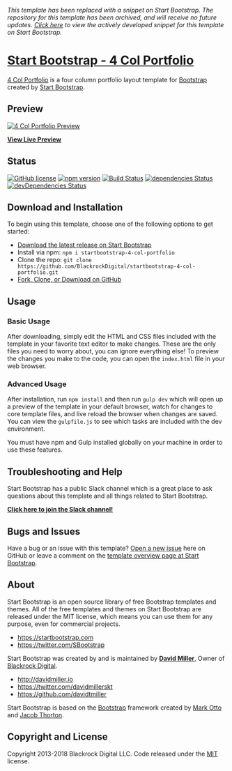 *This template has been replaced with a snippet on Start Bootstrap. The repository for this template has been archived, and will receive no future updates. [Click here](https://startbootstrap.com/snippets/portfolio-four-column/) to view the actively developed snippet for this template on Start Bootstrap.*

# [Start Bootstrap - 4 Col Portfolio](https://startbootstrap.com/template-overviews/4-col-portfolio/)

[4 Col Portfolio](https://startbootstrap.com/template-overviews/4-col-portfolio/) is a four column portfolio layout template for [Bootstrap](http://getbootstrap.com/) created by [Start Bootstrap](https://startbootstrap.com/).

## Preview

[![4 Col Portfolio Preview](https://startbootstrap.com/assets/img/templates/4-col-portfolio.jpg)](https://blackrockdigital.github.io/startbootstrap-4-col-portfolio/)

**[View Live Preview](https://blackrockdigital.github.io/startbootstrap-4-col-portfolio/)**

## Status

[![GitHub license](https://img.shields.io/badge/license-MIT-blue.svg)](https://raw.githubusercontent.com/BlackrockDigital/startbootstrap-4-col-portfolio/master/LICENSE)
[![npm version](https://img.shields.io/npm/v/startbootstrap-4-col-portfolio.svg)](https://www.npmjs.com/package/startbootstrap-4-col-portfolio)
[![Build Status](https://travis-ci.org/BlackrockDigital/startbootstrap-4-col-portfolio.svg?branch=master)](https://travis-ci.org/BlackrockDigital/startbootstrap-4-col-portfolio)
[![dependencies Status](https://david-dm.org/BlackrockDigital/startbootstrap-4-col-portfolio/status.svg)](https://david-dm.org/BlackrockDigital/startbootstrap-4-col-portfolio)
[![devDependencies Status](https://david-dm.org/BlackrockDigital/startbootstrap-4-col-portfolio/dev-status.svg)](https://david-dm.org/BlackrockDigital/startbootstrap-4-col-portfolio?type=dev)

## Download and Installation

To begin using this template, choose one of the following options to get started:
* [Download the latest release on Start Bootstrap](https://startbootstrap.com/template-overviews/4-col-portfolio/)
* Install via npm: `npm i startbootstrap-4-col-portfolio`
* Clone the repo: `git clone https://github.com/BlackrockDigital/startbootstrap-4-col-portfolio.git`
* [Fork, Clone, or Download on GitHub](https://github.com/BlackrockDigital/startbootstrap-4-col-portfolio)

## Usage

### Basic Usage

After downloading, simply edit the HTML and CSS files included with the template in your favorite text editor to make changes. These are the only files you need to worry about, you can ignore everything else! To preview the changes you make to the code, you can open the `index.html` file in your web browser.

### Advanced Usage

After installation, run `npm install` and then run `gulp dev` which will open up a preview of the template in your default browser, watch for changes to core template files, and live reload the browser when changes are saved. You can view the `gulpfile.js` to see which tasks are included with the dev environment.

You must have npm and Gulp installed globally on your machine in order to use these features.

## Troubleshooting and Help

Start Bootstrap has a public Slack channel which is a great place to ask questions about this template and all things related to Start Bootstrap.

**[Click here to join the Slack channel!](https://startbootstrap-slack.herokuapp.com/)**

## Bugs and Issues

Have a bug or an issue with this template? [Open a new issue](https://github.com/BlackrockDigital/startbootstrap-4-col-portfolio/issues) here on GitHub or leave a comment on the [template overview page at Start Bootstrap](http://startbootstrap.com/template-overviews/4-col-portfolio/).

## About

Start Bootstrap is an open source library of free Bootstrap templates and themes. All of the free templates and themes on Start Bootstrap are released under the MIT license, which means you can use them for any purpose, even for commercial projects.

* https://startbootstrap.com
* https://twitter.com/SBootstrap

Start Bootstrap was created by and is maintained by **[David Miller](http://davidmiller.io/)**, Owner of [Blackrock Digital](http://blackrockdigital.io/).

* http://davidmiller.io
* https://twitter.com/davidmillerskt
* https://github.com/davidtmiller

Start Bootstrap is based on the [Bootstrap](http://getbootstrap.com/) framework created by [Mark Otto](https://twitter.com/mdo) and [Jacob Thorton](https://twitter.com/fat).

## Copyright and License

Copyright 2013-2018 Blackrock Digital LLC. Code released under the [MIT](https://github.com/BlackrockDigital/startbootstrap-4-col-portfolio/blob/gh-pages/LICENSE) license.
